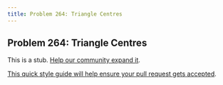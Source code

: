 ```yaml
---
title: Problem 264: Triangle Centres
---
```

## Problem 264: Triangle Centres

This is a stub. <a href='https://github.com/freecodecamp/guides/tree/master/src/pages/certifications/coding-interview-prep/project-euler/problem-264-triangle-centres/index.md' target='_blank' rel='nofollow'>Help our community expand it</a>.

<a href='https://github.com/freecodecamp/guides/blob/master/README.md' target='_blank' rel='nofollow'>This quick style guide will help ensure your pull request gets accepted</a>.

<!-- The article goes here, in GitHub-flavored Markdown. Feel free to add YouTube videos, images, and CodePen/JSBin embeds  -->
